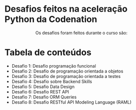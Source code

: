 # Desafios feitos na aceleração Python da Codenation

<p align="center">Os desafios foram feitos durante o curso são:</p>

Tabela de conteúdos
=================
<!--ts-->
   * Desafio 1: Desafio programação funcional
   * Desafio 2: Desafio de programação orientada a objetos
   * Desafio 3: Desafio de programação orientada a testes
   * Desafio 4: Desafio sobre Backend Skills
   * Desafio 5: Desafio Data Design
   * Desafio 6: Desafio REST API
   * Desafio 7: Desafio ORM Queries
   * Desafio 8: Desafio RESTful API Modeling Language (RAML)     
<!--te-->
